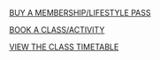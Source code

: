 <!DOCTYPE html>
<html>
<head>
	<meta charset="utf-8">
	<title>TEST KIOSK HOME</title>
	<link rel="stylesheet" type="text/css" href="kioskstyles.css">
</head>
<body class='background'>
	<div class="vertical-center">
	<p></p>
	<a href="https://services.aberdeensportsvillage.com/MyAberdeenSportsVillage/en/Members/Home/Memberships" class="button1">BUY A MEMBERSHIP/LIFESTYLE PASS</a>
	<p></p>
	<a href="https://services.aberdeensportsvillage.com/MyAberdeenSportsVillage/en/Members/Bookings" class="button2">BOOK A CLASS/ACTIVITY</a>
	<p></p>
	<a href="https://services.aberdeensportsvillage.com/myaberdeensportsvillage/en/public/timetable" class="button3">VIEW THE CLASS TIMETABLE</a>
	</div>
	
</body>
</html>
